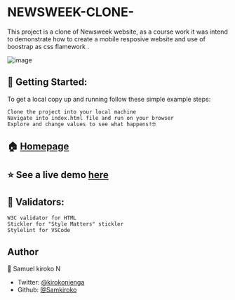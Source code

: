 # NEWSWEEK-CLONE-

This project is a clone of Newsweek website, as a course work it was intend to demonstrate how to create a mobile resposive website and use of boostrap as css flamework .

![image](https://user-images.githubusercontent.com/43377799/72558976-d199ae80-38b4-11ea-97f2-37a49fc3724e.png)

## 🚀 Getting Started:

To get a local copy up and running follow these simple example steps:

    Clone the project into your local machine
    Navigate into index.html file and run on your browser
    Explore and change values to see what happens!🤓

## 🏠 [Homepage](https://github.com/Samkiroko/NEWSWEEK-CLONE)

## ⭐️ See a live demo [here](https://wonderful-easley-7e626b.netlify.com/)

## 🧐 Validators:

    W3C validator for HTML
    Stickler for "Style Matters" stickler
    Stylelint for VSCode

## Author

👤 Samuel kiroko N

- Twitter: [@kirokonjenga](https://twitter.com/kirokonjenga)
- Github: [@Samkiroko](https://github.com/samkiroko)

